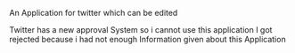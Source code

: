 An Application for twitter which can be edited

Twitter has a new approval System so i cannot use this application I got rejected because i had not enough Information given about this Application
